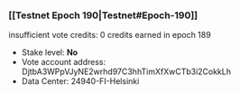 ### [[Testnet Epoch 190|Testnet#Epoch-190]]
insufficient vote credits: 0 credits earned in epoch 189
* Stake level: **No**
* Vote account address: DjtbA3WPpVJyNE2wrhd97C3hhTimXfXwCTb3i2CokkLh
* Data Center: 24940-FI-Helsinki